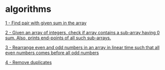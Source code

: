 # algorithms

[1 - Find pair with given sum in the array](problem1.cpp)

[2 - Given an array of integers, check if array contains a sub-array having 0 sum. Also, prints end-points of all such sub-arrays.](problem2.cpp)

[3 - Rearrange even and odd numbers in an array in linear time such that all even numbers comes before all odd numbers](problem3.cpp)

[4 - Remove duplicates](problem4.cpp)

